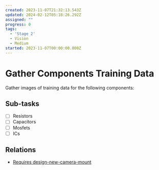 ```yaml
---
created: 2023-11-07T21:32:13.543Z
updated: 2024-02-12T05:18:26.292Z
assigned: ""
progress: 0
tags:
  - 'Stage 2'
  - Vision
  - Medium
started: 2023-11-07T00:00:00.000Z
---
```


# Gather Components Training Data

Gather images of training data for the following components:

## Sub-tasks

- [ ] Resistors
- [ ] Capacitors
- [ ] Mosfets
- [ ] ICs

## Relations

- [Requires design-new-camera-mount](design-new-camera-mount.md)
